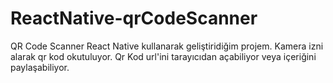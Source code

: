 # ReactNative-qrCodeScanner
QR Code Scanner
React Native kullanarak geliştiridiğim projem. Kamera izni alarak qr kod okutuluyor. Qr Kod url'ini tarayıcıdan açabiliyor veya içeriğini paylaşabiliyor.
